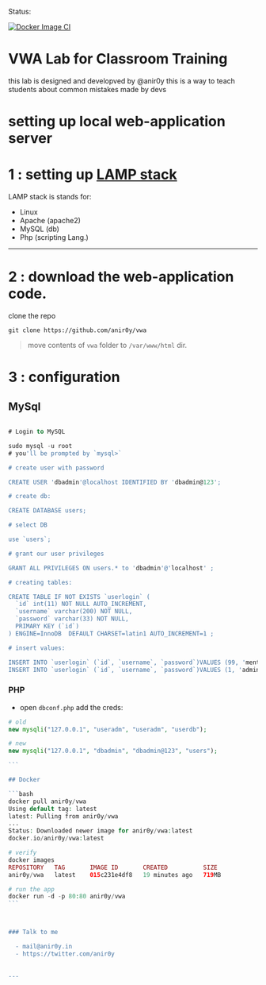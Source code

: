 Status:

[![Docker Image CI](https://github.com/anir0y/vwa/actions/workflows/docker-image.yml/badge.svg?branch=main)](https://github.com/anir0y/vwa/actions/workflows/docker-image.yml)

# VWA Lab for Classroom Training

this lab is designed and developved by @anir0y this is a way to teach students about common mistakes made by devs


# setting up local web-application server

# 1 : setting up [LAMP stack](https://notes.anir0y.in/ubuntu-installing-lamp-stack)

LAMP stack is stands for: 

* Linux
* Apache (apache2)
* MySQL	(db)
* Php 	(scripting Lang.)

---

# 2 : download the web-application code.

clone the repo

`git clone https://github.com/anir0y/vwa`

>  move contents of `vwa` folder to `/var/www/html` dir. 

# 3 : configuration

## MySql

```sql

# Login to MySQL

sudo mysql -u root 
# you'll be prompted by `mysql>` 

# create user with password

CREATE USER 'dbadmin'@localhost IDENTIFIED BY 'dbadmin@123';

# create db:

CREATE DATABASE users;

# select DB

use `users`;

# grant our user privileges

GRANT ALL PRIVILEGES ON users.* to 'dbadmin'@'localhost' ;

# creating tables:

CREATE TABLE IF NOT EXISTS `userlogin` (
  `id` int(11) NOT NULL AUTO_INCREMENT,
  `username` varchar(200) NOT NULL,
  `password` varchar(33) NOT NULL,
  PRIMARY KEY (`id`)
) ENGINE=InnoDB  DEFAULT CHARSET=latin1 AUTO_INCREMENT=1 ;

# insert values:

INSERT INTO `userlogin` (`id`, `username`, `password`)VALUES (99, 'mentor', 'a1857b83457cfef98da22fefa2fdd3ba');
INSERT INTO `userlogin` (`id`, `username`, `password`)VALUES (1, 'admin', 'a1857b83457cfef98da22fefa2fdd3ba');
```

### PHP

* open `dbconf.php` add the creds:

````php
# old
new mysqli("127.0.0.1", "useradm", "useradm", "userdb");

# new
new mysqli("127.0.0.1", "dbadmin", "dbadmin@123", "users");

```

## Docker 

```bash
docker pull anir0y/vwa
Using default tag: latest
latest: Pulling from anir0y/vwa
...
Status: Downloaded newer image for anir0y/vwa:latest
docker.io/anir0y/vwa:latest

# verify
docker images                    
REPOSITORY   TAG       IMAGE ID       CREATED          SIZE
anir0y/vwa   latest    015c231e4df8   19 minutes ago   719MB

# run the app
docker run -d -p 80:80 anir0y/vwa
```



### Talk to me 

  - mail@anir0y.in
  - https://twitter.com/anir0y
 
  
---
